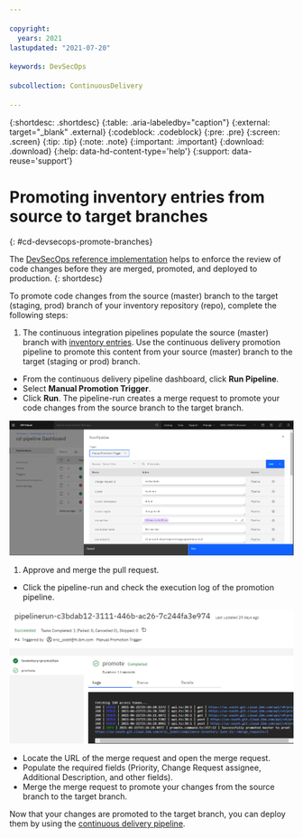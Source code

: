 ```yaml
---

copyright:
  years: 2021
lastupdated: "2021-07-20"

keywords: DevSecOps

subcollection: ContinuousDelivery

---
```


{:shortdesc: .shortdesc}
{:table: .aria-labeledby="caption"}
{:external: target="_blank" .external}
{:codeblock: .codeblock}
{:pre: .pre}
{:screen: .screen}
{:tip: .tip}
{:note: .note}
{:important: .important}
{:download: .download}
{:help: data-hd-content-type='help'}
{:support: data-reuse='support'}

# Promoting inventory entries from source to target branches
{: #cd-devsecops-promote-branches}

The [DevSecOps reference implementation](/docs/ContinuousDelivery?topic=ContinuousDelivery-cd-devsecops-peer-review) helps to enforce the review of code changes before they are merged, promoted, and deployed to production.
{: shortdesc}

To promote code changes from the source (master) branch to the target (staging, prod) branch of your inventory repository (repo), complete the following steps:

1. The continuous integration pipelines populate the source (master) branch with [inventory entries](/docs/ContinuousDelivery?topic=ContinuousDelivery-cd-devsecops-change-mgmt). Use the continuous delivery promotion pipeline to promote this content from your source (master) branch to the target (staging or prod) branch.

  * From the continuous delivery pipeline dashboard, click **Run Pipeline**. 
  * Select **Manual Promotion Trigger**.
  * Click **Run**. The pipeline-run creates a merge request to promote your code changes from the source branch to the target branch.

  ![Manual Promotion Trigger](images/manual-promotion-trigger.png)

1. Approve and merge the pull request.

  * Click the pipeline-run and check the execution log of the promotion pipeline.

  ![MR execution log](images/pr-exec-log.png)

  * Locate the URL of the merge request and open the merge request.
  * Populate the required fields (Priority, Change Request assignee, Additional Description, and other fields).
  * Merge the merge request to promote your changes from the source branch to the target branch.

Now that your changes are promoted to the target branch, you can deploy them by using the [continuous delivery pipeline](/docs/ContinuousDelivery?topic=ContinuousDelivery-tutorial-cd-devsecops#devsecops-cd-toolchain-cd-pipeline-run).
